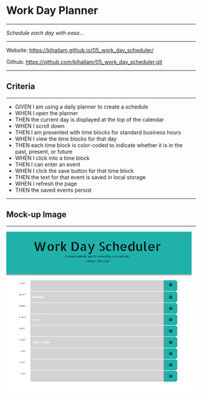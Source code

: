 # Work Day Planner
___________________________________________
<i> Schedule each day with ease...</i>
___________________________________________

Website: https://kjhallam.github.io/05_work_day_scheduler/

Github: https://github.com/kjhallam/05_work_day_scheduler.git
___________________________________________
## Criteria
___________________________________________

- GIVEN I am using a daily planner to create a schedule
- WHEN I open the planner
- THEN the current day is displayed at the top of the calendar
- WHEN I scroll down
- THEN I am presented with time blocks for standard business hours
- WHEN I view the time blocks for that day
- THEN each time block is color-coded to indicate      whether it is in the past, present, or future
- WHEN I click into a time block
- THEN I can enter an event
- WHEN I click the save button for that time block
- THEN the text for that event is saved in local storage
- WHEN I refresh the page
- THEN the saved events persist
__________________________________________
## Mock-up Image
__________________________________________
![Work-Planner](/assets/images/SCREENSHOT.png)

